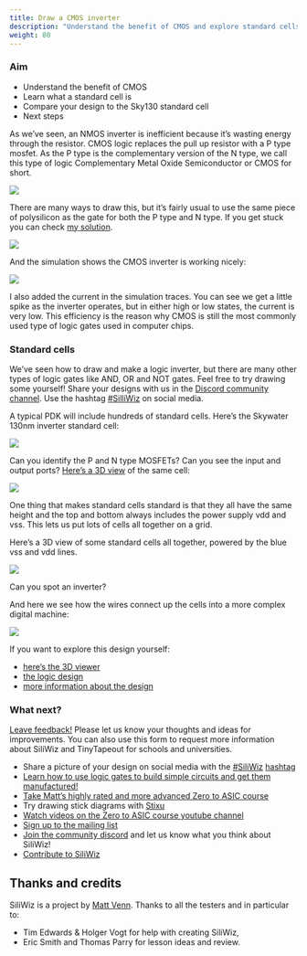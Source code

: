 ```yaml
---
title: Draw a CMOS inverter
description: "Understand the benefit of CMOS and explore standard cells"
weight: 80
---
```


### Aim

*   Understand the benefit of CMOS
*   Learn what a standard cell is
*   Compare your design to the Sky130 standard cell
*   Next steps

As we’ve seen, an NMOS inverter is inefficient because it’s wasting energy through the resistor. CMOS logic replaces the pull up resistor with a P type mosfet. As the P type is the complementary version of the N type, we call this type of logic Complementary Metal Oxide Semiconductor or CMOS for short.

![](../images/image35.png?width=20pc)

There are many ways to draw this, but it’s fairly usual to use the same piece of polysilicon as the gate for both the P type and N type. If you get stuck you can check [my solution](https://app.siliwiz.com/?preset%3Dinverter).

![](../images/image56.png)

And the simulation shows the CMOS inverter is working nicely:

![](../images/image40.png)

I also added the current in the simulation traces. You can see we get a little spike as the inverter operates, but in either high or low states, the current is very low. This efficiency is the reason why CMOS is still the most commonly used type of logic gates used in computer chips.

### Standard cells

We’ve seen how to draw and make a logic inverter, but there are many other types of logic gates like AND, OR and NOT gates. Feel free to try drawing some yourself! Share your designs with us in the [Discord community channel](https://discord.gg/e3FK68Z98y). Use the hashtag [#SilliWiz](https://twitter.com/search?q=siliwiz&src=typed_query) on social media.

A typical PDK will include hundreds of standard cells. Here’s the Skywater 130nm inverter standard cell:

![](../images/image62.png)

Can you identify the P and N type MOSFETs? Can you see the input and output ports? [Here’s a 3D view](https://gds-viewer.tinytapeout.com/?model%3Dhttps://tinytapeout.github.io/sky130B-cells-gltf/cells/sky130_fd_sc_hd__inv_1.gds.gltf) of the same cell:

![](../images/image18.png)

One thing that makes standard cells standard is that they all have the same height and the top and bottom always includes the power supply vdd and vss. This lets us put lots of cells all together on a grid.

Here’s a 3D view of some standard cells all together, powered by the blue vss and vdd lines.

![](../images/image11.png)

Can you spot an inverter?

And here we see how the wires connect up the cells into a more complex digital machine:

![](../images/image43.png)

If you want to explore this design yourself:

*   [here’s the 3D viewer](https://gds-viewer.tinytapeout.com/?model%3Dhttps://tinytapeout.github.io/tt02-test-invert/tinytapeout.gds.gltf)
*   [the logic design](https://wokwi.com/projects/341535056611770964)
*   [more information about the design](https://tinytapeout.com/runs/tt02/000/)

### What next?

[Leave feedback!](https://forms.gle/fY5phQRc2dnzBRmf9) Please let us know your thoughts and ideas for improvements. You can also use this form to request more information about SiliWiz and TinyTapeout for schools and universities.

*   Share a picture of your design on social media with the [#SiliWiz](https://twitter.com/search?q%3D%2523siliwiz) [hashtag](https://twitter.com/search?q%3D%2523siliwiz)
*   [Learn how to use logic gates to build simple circuits and get them manufactured!](http://tinytapeout.com)
*   [Take Matt’s highly rated and more advanced Zero to ASIC course](https://zerotoasiccourse.com)
*   Try drawing stick diagrams with [Stixu](https://stixu.io/)
*   [Watch videos on the Zero to ASIC course youtube channel](https://youtube.com/zerotoasic)
*   [Sign up to the mailing list](https://zerotoasiccourse.com/newsletter)
*   [Join the community discord](https://discord.gg/e3FK68Z98y) and let us know what you think about SiliWiz!
*   [Contribute to SiliWiz](https://github.com/wokwi/siliwiz/issues)

Thanks and credits
------------------

SiliWiz is a project by [Matt Venn](https://mattvenn.net/). Thanks to all the testers and in particular to:

*   Tim Edwards & Holger Vogt for help with creating SiliWiz,
*   Eric Smith and Thomas Parry for lesson ideas and review.
